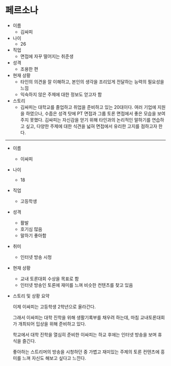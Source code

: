 # 페르소나

- 이름
    - 김싸피
- 나이
    - 26
- 직업
    - 면접에 자꾸 떨어지는 취준생
- 성격
    - 조용한 편
- 현재 상황
    - 타인의 의견을 잘 이해하고, 본인의 생각을 조리있게 전달하는 능력의 필요성을 느낌
    - 익숙하지 않은 주제에 대한 정보도 얻고자 함
- 스토리
    - 김싸피는 대학교를 졸업하고 취업을 준비하고 있는 20대이다. 여러 기업에 지원을 하였으나, 수줍은 성격 탓에 PT 면접과 그룹 토론 면접에서 좋은 모습을 보여주지 못했다. 김싸피는 자신감을 얻기 위해 타인과의 논리적인 말하기를 연습하고 싶고, 다양한 주제에 대한 식견을 넓혀 면접에서 유리한 고지를 점하고자 한다.

---

- 이름
    - 이싸피
- 나이
    - 18
- 직업
    - 고등학생
- 성격
    - 활발
    - 호기심 많음
    - 말하기 좋아함
- 취미
    - 인터넷 방송 시청
- 현재 상황
    - 교내 토론대회 수상을 목표로 함
    - 인터넷 방송인 토론에 재미를 느껴 비슷한 컨텐츠를 찾고 있음
- 스토리 및 상황 요약
    
    이제 이싸피는 고등학생 2학년으로 올라간다.
    
    그래서 이싸피는 대학 진학을 위해 생활기록부를 채우려 하는데, 마침 교내토론대회가 개최되어 입상을 위해 준비하고 있다.
    
    학교에서 대학 진학을 열심히 준비한 이싸피는 하교 후에는 인터넷 방송을 보며 휴식을 즐긴다.
    
    좋아하는 스트리머의 방송을 시청하던 중 가볍고 재미있는 주제의 토론 컨텐츠에 흥미를 느껴 자신도 해보고 싶다고 느낀다.